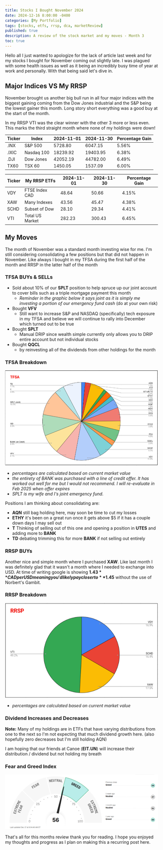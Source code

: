 ```yaml
---
title: Stocks I Bought November 2024
date: 2024-12-16 8:00:00 -0400
categories: [My Portfolio]
tags: [stocks, etfs, rrsp, dca, marketReview]
published: true
description: A review of the stock market and my moves - Month 3
toc: true
---
```


Hello all I just wanted to apologize for the lack of article last week and for my stocks I bought for November coming out slightly late. I was plagued with some health issues as well as it being an incredibly busy time of year at work and personally. With that being said let's dive in.

## Major Indices VS My RRSP
November brought us another big bull run in all four major indices with the biggest gaining coming from the Dow Jones industrial and the S&P being the lowest gainer this month. Long story short everything was a good buy at the start of the month.

In my RRSP VTI was the clear winner with the other 3 more or less even. This marks the third straight month where none of my holdings were down!

  | **Ticker** | **Index**  | **2024-11-01** | **2024-11-30** | **Percentage Gain** |
  | ---------- | ---------- | -------------- | -------------- | ------------------- |
  | .INX       | S&P 500    | 5728.80        | 6047.15        | 5.56%               |
  | .IXIC      | Nasdaq 100 | 18239.92       | 19403.95       | 6.38%               |
  | .DJI       | Dow Jones  | 42052.19       | 44782.00       | 6.49%               |
  | TX60       | TSX 60     | 1450.05        | 1537.09        | 6.00%               |

  | **Ticker** | **My RRSP ETFs** | **2024-11-01** | **2024-11-30** | **Percentage Gain** |
  | ---------- | ---------------- | -------------- | -------------- | ------------------- |
  | VDY        | FTSE Index CAD   | 48.64          | 50.66          | 4.15%               |
  | XAW        | Many Indexes     | 43.56          | 45.47          | 4.38%               |
  | SCHD       | Subset of Dow    | 28.10          | 29.34          | 4.41%               |
  | VTI        | Total US Market  | 282.23         | 300.43         | 6.45%               |

## My Moves
The month of November was a standard month investing wise for me. I'm still considering consolidating a few positions but that did not happen in November. Like always I bought in my TFSA during the first half of the month and RRSP in the latter half of the month

### TFSA BUYs & SELLs
  - Sold about 10% of our **SPLT** position to help spruce up our joint account to cover bills such as a triple mortgage payment this month
    - *Reminder in the graphic below it says joint as it is simply me investing a portion of our emergency fund cash* (do at your own risk)
  - Bought **VFV**
    - Still want to increase S&P and NASDAQ (specifically) tech exposure in my TFSA and believe we will continue to rally into December which turned out to be true
  - Bought **SPLT**
    - Manual DRIP since wealth simple currently only allows you to DRIP entire account but not individual stocks
  - Bought **QQCL**
    - by reinvesting all of the dividends from other holdings for the month

### TFSA Breakdown
![image](/assets/2024-12-16-tfsa.PNG)
- *percentages are calculated based on current market value*
- *the entirety of BANK was purchased with a line of credit offer. It has worked out well for me but I would not recommend. I will re-evaluate in Feb 2025 when offer expires*
- *SPLT is my wife and I's joint emergency fund.*

Positions I am thinking about consolidating are:
  - **AQN** still bag holding here, may soon be time to cut my losses
  - **ETHY** it's been on a great run once it gets above $5 if it has a couple down days I may sell out
  - **T** Thinking of selling out of this one and opening a position in **UTES** and adding more to **BANK**
  - **TD** debating trimming this for more **BANK** if not selling out entirely

### RRSP BUYs

Another nice and simple month where I purchased **XAW**. Like last month I was definitely glad that it wasn't a month where I needed to exchange into USD. At time of writing google is showing **$1.43** CAD per USD meaning you'd likely pay closer to **$1.45** without the use of Norbert's Gambit.

### RRSP Breakdown
![image](/assets/2024-12-16-rrsp.PNG)
- *percentages are calculated based on current market value*

### Dividend Increases and Decreases
**Note:** Many of my holdings are in ETFs that have varying distributions from one to the next so I'm not expecting that much dividend growth here. (also hopefully zero decreases but I'm still holding AQN)

I am hoping that our friends at Canoe (**EIT.UN**) will increase their distribution / dividend but not holding my breath

### Fear and Greed Index
![image](/assets/2024-12-16-fear-and-greed.PNG)

That's all for this months review thank you for reading. I hope you enjoyed my thoughts and progress as I plan on making this a recurring post here.
